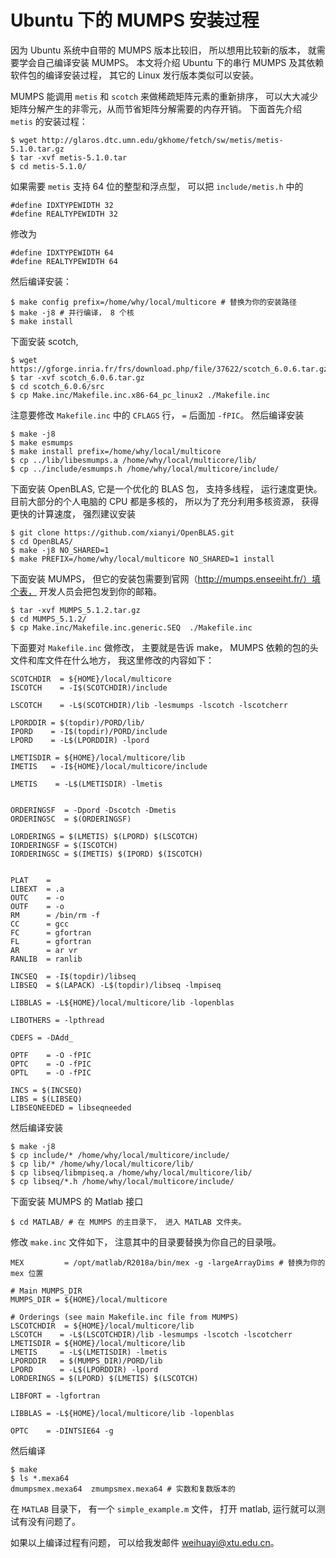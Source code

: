 # Ubuntu 下的 MUMPS 安装过程

因为 Ubuntu 系统中自带的 MUMPS 版本比较旧， 所以想用比较新的版本， 就需要学会自己编译安装 MUMPS。 本文将介绍 Ubuntu 下的串行 MUMPS 及其依赖软件包的编译安装过程， 其它的 Linux 发行版本类似可以安装。

MUMPS 能调用 `metis` 和 `scotch` 来做稀疏矩阵元素的重新排序， 可以大大减少矩阵分解产生的非零元，从而节省矩阵分解需要的内存开销。 下面首先介绍 `metis` 的安装过程：

```
$ wget http://glaros.dtc.umn.edu/gkhome/fetch/sw/metis/metis-5.1.0.tar.gz
$ tar -xvf metis-5.1.0.tar
$ cd metis-5.1.0/
```

如果需要 `metis` 支持 64 位的整型和浮点型， 可以把 `include/metis.h` 中的 

```
#define IDXTYPEWIDTH 32
#define REALTYPEWIDTH 32
```

修改为

```
#define IDXTYPEWIDTH 64 
#define REALTYPEWIDTH 64
```

然后编译安装：

```
$ make config prefix=/home/why/local/multicore # 替换为你的安装路径
$ make -j8 # 并行编译， 8 个核
$ make install
```

下面安装 scotch,

```
$ wget https://gforge.inria.fr/frs/download.php/file/37622/scotch_6.0.6.tar.gz
$ tar -xvf scotch_6.0.6.tar.gz
$ cd scotch_6.0.6/src
$ cp Make.inc/Makefile.inc.x86-64_pc_linux2 ./Makefile.inc
```

注意要修改 `Makefile.inc` 中的 `CFLAGS` 行， `=` 后面加 `-fPIC`。 然后编译安装

```
$ make -j8
$ make esmumps
$ make install prefix=/home/why/local/multicore
$ cp ../lib/libesmumps.a /home/why/local/multicore/lib/
$ cp ../include/esmumps.h /home/why/local/multicore/include/
```

下面安装 OpenBLAS, 它是一个优化的 BLAS 包， 支持多线程， 运行速度更快。目前大部分的个人电脑的 CPU 都是多核的， 所以为了充分利用多核资源， 获得更快的计算速度， 强烈建议安装

```
$ git clone https://github.com/xianyi/OpenBLAS.git
$ cd OpenBLAS/
$ make -j8 NO_SHARED=1
$ make PREFIX=/home/why/local/multicore NO_SHARED=1 install
```

下面安装 MUMPS， 但它的安装包需要到官网（http://mumps.enseeiht.fr/）填个表， 开发人员会把包发到你的邮箱。

```
$ tar -xvf MUMPS_5.1.2.tar.gz
$ cd MUMPS_5.1.2/
$ cp Make.inc/Makefile.inc.generic.SEQ  ./Makefile.inc
```

下面要对 `Makefile.inc` 做修改， 主要就是告诉 make， MUMPS 依赖的包的头文件和库文件在什么地方， 我这里修改的内容如下：


```
SCOTCHDIR  = ${HOME}/local/multicore
ISCOTCH    = -I$(SCOTCHDIR)/include

LSCOTCH    = -L$(SCOTCHDIR)/lib -lesmumps -lscotch -lscotcherr

LPORDDIR = $(topdir)/PORD/lib/
IPORD    = -I$(topdir)/PORD/include
LPORD    = -L$(LPORDDIR) -lpord

LMETISDIR = ${HOME}/local/multicore/lib
IMETIS   = -I${HOME}/local/multicore/include 

LMETIS    = -L$(LMETISDIR) -lmetis


ORDERINGSF  = -Dpord -Dscotch -Dmetis
ORDERINGSC  = $(ORDERINGSF)

LORDERINGS = $(LMETIS) $(LPORD) $(LSCOTCH)
IORDERINGSF = $(ISCOTCH)
IORDERINGSC = $(IMETIS) $(IPORD) $(ISCOTCH)


PLAT    = 
LIBEXT  = .a
OUTC    = -o 
OUTF    = -o 
RM      = /bin/rm -f
CC      = gcc
FC      = gfortran 
FL      = gfortran 
AR      = ar vr 
RANLIB  = ranlib

INCSEQ  = -I$(topdir)/libseq
LIBSEQ  = $(LAPACK) -L$(topdir)/libseq -lmpiseq

LIBBLAS = -L${HOME}/local/multicore/lib -lopenblas

LIBOTHERS = -lpthread

CDEFS = -DAdd_

OPTF    = -O -fPIC
OPTC    = -O -fPIC
OPTL    = -O -fPIC

INCS = $(INCSEQ)
LIBS = $(LIBSEQ)
LIBSEQNEEDED = libseqneeded
```

然后编译安装


```
$ make -j8
$ cp include/* /home/why/local/multicore/include/
$ cp lib/* /home/why/local/multicore/lib/
$ cp libseq/libmpiseq.a /home/why/local/multicore/lib/
$ cp libseq/*.h /home/why/local/multicore/include/
```

下面安装 MUMPS 的 Matlab 接口  

```
$ cd MATLAB/ # 在 MUMPS 的主目录下， 进入 MATLAB 文件夹。 
```

修改 `make.inc` 文件如下， 注意其中的目录要替换为你自己的目录哦。

```
MEX         = /opt/matlab/R2018a/bin/mex -g -largeArrayDims # 替换为你的 mex 位置

# Main MUMPS_DIR
MUMPS_DIR = ${HOME}/local/multicore

# Orderings (see main Makefile.inc file from MUMPS)
LSCOTCHDIR  = ${HOME}/local/multicore/lib
LSCOTCH    = -L$(LSCOTCHDIR)/lib -lesmumps -lscotch -lscotcherr
LMETISDIR = ${HOME}/local/multicore/lib
LMETIS     = -L$(LMETISDIR) -lmetis
LPORDDIR   = $(MUMPS_DIR)/PORD/lib
LPORD      = -L$(LPORDDIR) -lpord
LORDERINGS = $(LPORD) $(LMETIS) $(LSCOTCH)

LIBFORT = -lgfortran

LIBBLAS = -L${HOME}/local/multicore/lib -lopenblas

OPTC    = -DINTSIE64 -g 
```

然后编译

```
$ make 
$ ls *.mexa64
dmumpsmex.mexa64  zmumpsmex.mexa64 # 实数和复数版本的
```

在 `MATLAB` 目录下， 有一个 `simple_example.m` 文件， 打开 matlab, 运行就可以测试有没有问题了。 

如果以上编译过程有问题， 可以给我发邮件 weihuayi@xtu.edu.cn。













